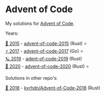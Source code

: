 # Advent of Code

My solutions for [Advent of Code](https://adventofcode.com).

Years:

[🎄 2015](https://adventofcode.com/2015) - [advent-of-code-2015](./advent-of-code-2015/) (Rust) ⭐️  
[⚡ 2017](https://adventofcode.com/2017) - [advent-of-code-2017](./advent-of-code-2017) (Go) ⭐️  
[🪐 2019](https://adventofcode.com/2019) - [adent-of-code-2019](./advent-of-code-2019) (Rust)  
[🐉 2020](https://adventofcode.com/2020) - [advent-of-code-2020](./advent-of-code-2020/) (Rust) ⭐️

Solutions in other repo's:

[🎅 2018](https://adventofcode.com/2018) - [kvrhdn/Advent-of-Code-2018](https://github.com/kvrhdn/Advent-of-Code-2018) (Rust)
